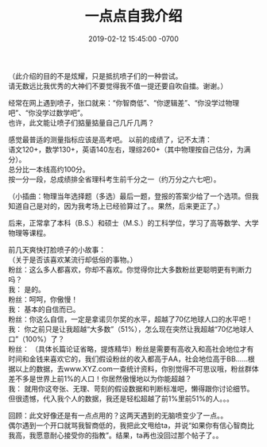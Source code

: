 ﻿---
layout: post
title:  "一点点自我介绍"
date:   2019-02-12 15:45:00 -0700
categories: reviews
---
（此介绍的目的不是炫耀，只是抵抗喷子们的一种尝试。  
请无数远比我优秀的大神们不要觉得我不值一提还要自吹自擂。谢谢。）  
  
经常在网上遇到喷子，张口就来：“你智商低”、“你逻辑差”、“你没学过物理吧”、“你没学过数学吧”。  
也许，此文能让喷子们掂量掂量自己几斤几两？  
  
感觉最普适的测量指标应该是高考吧。
以前的成绩了，记不太清：  
语文120+，数学130+，英语140左右，理综260+（其中物理按自己估分，为满分）。  
总分比一本线高约100分。  
按一分一段，总成绩排全省理科考生前千分之一（约万分之六七吧）。  
  
（小插曲：物理当年选择题（多选）最后一题，登报的答案少给了一个选项。但我知道自己是对的，因为我考场上已经验算过了。。果然，后来更正了。）  
  
后来，正常拿了本科（B.S.）和硕士（M.S.）的工科学位，学习了高等数学、大学物理等课程。  
  
前几天爽快打脸喷子的小故事：  
（关于是否该喜欢某流行却低俗的事物。）  
粉丝：这么多人都喜欢，你却不喜欢。你觉得你比大多数粉丝更聪明更有判断力吗？  
我： 是的。  
粉丝：呵呵，你傲慢！  
我： 基本的自信而已。  
粉丝：你这么自信，一定是拿诺贝尔奖的水平，超越了70亿地球人口的水平吧！  
我： 你之前只是让我超越“大多数”（51%），怎么现在突然让我超越“70亿地球人口”（100%）了？  
粉丝： （具体长篇论证省略，提炼精华）粉丝是需要有高收入和高社会地位才有时间和金钱来喜欢它的，我们假设粉丝的收入都高于AA，社会地位高于BB……根据以上的数据，去www.XYZ.com一查统计资料，你别觉得不可思议哦，粉丝群体差不多是世界上前1%的人口！你居然傲慢地以为你能超越？  
我： 就用你这夸张、无理、苛刻的假设数据和判断标准吧，懒得跟你讨论细节。但很遗憾，代入我个人的数据，我还是轻松超越了前1%里前51%的人。。。  
  
  
回顾：此文好像还是有一点点用的？这两天遇到的无脑喷变少了一点。。  
偶尔遇到一个开口就骂我智商低的，我把此文甩给ta，并说“如果你有信心智商比我高，我愿意耐心接受你的指教”。结果，ta再也没回过那个帖子了。。  